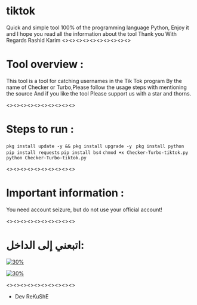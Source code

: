 # tiktok

Quick and simple tool 100% of the programming language Python,
Enjoy it and I hope you read all the information about the tool 
Thank you With Regards Rashid Karim
<><><><><><><><><><>

# Tool overview :

This tool is a tool for catching usernames in the Tik Tok program By the name of Checker or Turbo,Please follow the usage steps with mentioning the source And if you like the tool Please support us with a star and thorns.

<><><><><><><><><><>

# Steps to run :
`pkg install update -y && pkg install upgrade -y `
`pkg install python `
`pip install requests`
`pip install bs4`
`chmod +x Checker-Turbo-tiktok.py`
`python Checker-Turbo-tiktok.py`

<><><><><><><><><><>

# Important information :
You need account seizure,
but do not use your official account!

<><><><><><><><><><>

# اتبعني إلى الداخل:

[![30%](https://img.shields.io/badge/account%20-%20telegram-blue)](https://t.me/iiwiw)

[![30%](https://img.shields.io/badge/channel-intelegram-yellow)](https://t.me/professional_school)

<><><><><><><><><><>

- Dev ReKuShE


